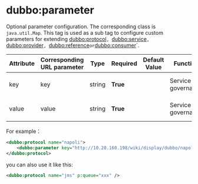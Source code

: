# dubbo:parameter

Optional parameter configuration. The corresponding class is `java.util.Map`. This tag is used as a sub tag to configure custom parameters for extending <dubbo:protocol>`, `<dubbo:service>`, `<dubbo:provider>`, `<dubbo:reference>` or `<dubbo:consumer>`.

| Attribute | Corresponding URL parameter | Type | Required | Default Value | Function | Description | Compatibility |
| --- | --- | ---- | --- | --- | --- | --- | --- |
| key | key | string | <b>True</b> | | Service governance | routing parameter key | Above 2.0.0 |
| value | value | string | <b>True</b> | | Service governance | routing parameter value | Above 2.0.0 |

For example：

```xml
<dubbo:protocol name="napoli">
    <dubbo:parameter key="http://10.20.160.198/wiki/display/dubbo/napoli.queue.name" value="xxx" />
</dubbo:protocol>
```

you can also use it like this: 

```xml
<dubbo:protocol name="jms" p:queue="xxx" />
```
